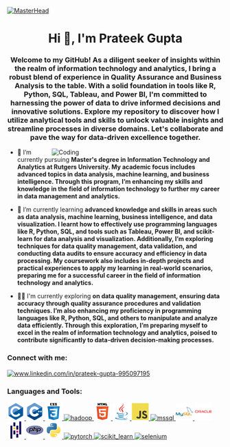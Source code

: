 [![MasterHead](https://images.squarespace-cdn.com/content/v1/55ed989ee4b0c7f115ddc924/1541600620919-VEI2IOYGNT2WJXA2W4A0/analytics.gif)](https://rishavchanda.io)
<h1 align="center">Hi 👋, I'm Prateek Gupta</h1>
<h3 align="center">Welcome to my GitHub! As a diligent seeker of insights within the realm of information technology and analytics, I bring a robust blend of experience in Quality Assurance and Business Analysis to the table. With a solid foundation in tools like R, Python, SQL, Tableau, and Power BI, I'm committed to harnessing the power of data to drive informed decisions and innovative solutions. Explore my repository to discover how I utilize analytical tools and skills to unlock valuable insights and streamline processes in diverse domains. Let's collaborate and pave the way for data-driven excellence together.</h3>

<img align="right" alt="Coding" width="400" src="https://mcodify.com/wp-content/uploads/2021/01/analysis.gif">



- 🔭 I’m currently pursuing **Master's degree in Information Technology and Analytics at Rutgers University. My academic focus includes advanced topics in data analysis, machine learning, and business intelligence. Through this program, I’m enhancing my skills and knowledge in the field of information technology to further my career in data management and analytics.**


  

- 🌱 I’m currently learning **advanced knowledge and skills in areas such as data analysis, machine learning, business intelligence, and data visualization. I learnt how to effectively use programming languages like R, Python, SQL, and tools such as Tableau, Power BI, and scikit-learn for data analysis and visualization. Additionally, I’m exploring techniques for data quality management, data validation, and conducting data audits to ensure accuracy and efficiency in data processing. My coursework also includes in-depth projects and practical experiences to apply my learning in real-world scenarios, preparing me for a successful career in the field of information technology and analytics.**



- 👨‍💻 I'm currently exploring **on data quality management, ensuring data accuracy through quality assurance procedures and validation techniques. I’m also enhancing my proficiency in programming languages like R, Python, SQL, and others to manipulate and analyze data efficiently. Through this exploration, I’m preparing myself to excel in the realm of information technology and analytics, poised to contribute significantly to data-driven decision-making processes.**

<h3 align="left">Connect with me:</h3>
<p align="left">
<a href="https://linkedin.com/in/www.linkedin.com/in/prateek-gupta-995097195" target="blank"><img align="center" src="https://raw.githubusercontent.com/rahuldkjain/github-profile-readme-generator/master/src/images/icons/Social/linked-in-alt.svg" alt="www.linkedin.com/in/prateek-gupta-995097195" height="30" width="40" /></a>
</p>

<h3 align="left">Languages and Tools:</h3>
<p align="left"> <a href="https://www.cprogramming.com/" target="_blank" rel="noreferrer"> <img src="https://raw.githubusercontent.com/devicons/devicon/master/icons/c/c-original.svg" alt="c" width="40" height="40"/> </a> <a href="https://www.w3schools.com/cpp/" target="_blank" rel="noreferrer"> <img src="https://raw.githubusercontent.com/devicons/devicon/master/icons/cplusplus/cplusplus-original.svg" alt="cplusplus" width="40" height="40"/> </a> <a href="https://www.w3schools.com/css/" target="_blank" rel="noreferrer"> <img src="https://raw.githubusercontent.com/devicons/devicon/master/icons/css3/css3-original-wordmark.svg" alt="css3" width="40" height="40"/> </a> <a href="https://hadoop.apache.org/" target="_blank" rel="noreferrer"> <img src="https://www.vectorlogo.zone/logos/apache_hadoop/apache_hadoop-icon.svg" alt="hadoop" width="40" height="40"/> </a> <a href="https://www.w3.org/html/" target="_blank" rel="noreferrer"> <img src="https://raw.githubusercontent.com/devicons/devicon/master/icons/html5/html5-original-wordmark.svg" alt="html5" width="40" height="40"/> </a> <a href="https://www.java.com" target="_blank" rel="noreferrer"> <img src="https://raw.githubusercontent.com/devicons/devicon/master/icons/java/java-original.svg" alt="java" width="40" height="40"/> </a> <a href="https://developer.mozilla.org/en-US/docs/Web/JavaScript" target="_blank" rel="noreferrer"> <img src="https://raw.githubusercontent.com/devicons/devicon/master/icons/javascript/javascript-original.svg" alt="javascript" width="40" height="40"/> </a> <a href="https://www.microsoft.com/en-us/sql-server" target="_blank" rel="noreferrer"> <img src="https://www.svgrepo.com/show/303229/microsoft-sql-server-logo.svg" alt="mssql" width="40" height="40"/> </a> <a href="https://www.mysql.com/" target="_blank" rel="noreferrer"> <img src="https://raw.githubusercontent.com/devicons/devicon/master/icons/mysql/mysql-original-wordmark.svg" alt="mysql" width="40" height="40"/> </a> <a href="https://www.oracle.com/" target="_blank" rel="noreferrer"> <img src="https://raw.githubusercontent.com/devicons/devicon/master/icons/oracle/oracle-original.svg" alt="oracle" width="40" height="40"/> </a> <a href="https://pandas.pydata.org/" target="_blank" rel="noreferrer"> <img src="https://raw.githubusercontent.com/devicons/devicon/2ae2a900d2f041da66e950e4d48052658d850630/icons/pandas/pandas-original.svg" alt="pandas" width="40" height="40"/> </a> <a href="https://www.php.net" target="_blank" rel="noreferrer"> <img src="https://raw.githubusercontent.com/devicons/devicon/master/icons/php/php-original.svg" alt="php" width="40" height="40"/> </a> <a href="https://www.python.org" target="_blank" rel="noreferrer"> <img src="https://raw.githubusercontent.com/devicons/devicon/master/icons/python/python-original.svg" alt="python" width="40" height="40"/> </a> <a href="https://pytorch.org/" target="_blank" rel="noreferrer"> <img src="https://www.vectorlogo.zone/logos/pytorch/pytorch-icon.svg" alt="pytorch" width="40" height="40"/> </a> <a href="https://scikit-learn.org/" target="_blank" rel="noreferrer"> <img src="https://upload.wikimedia.org/wikipedia/commons/0/05/Scikit_learn_logo_small.svg" alt="scikit_learn" width="40" height="40"/> </a> <a href="https://www.selenium.dev" target="_blank" rel="noreferrer"> <img src="https://raw.githubusercontent.com/detain/svg-logos/780f25886640cef088af994181646db2f6b1a3f8/svg/selenium-logo.svg" alt="selenium" width="40" height="40"/> </a> </p>
